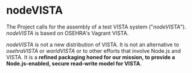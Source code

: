 # nodeVISTA

The Project calls for the assembly of a test VISTA system ("_nodeVISTA_"). _nodeVISTA_ is based on OSEHRA's Vagrant VISTA. 

_nodeVISTA_ is not a new distribution of VISTA. It is not an alternative to _osehraVISTA_ or _worldVISTA_ or to other efforts that involve Node.js and VISTA. It is a __refined packaging honed for our mission, to provide a Node.js-enabled, secure read-write model for VISTA__.
